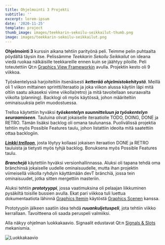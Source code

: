 ```yaml
---
title: Ohjelmointi 3 Projekti
subtitle: ''
excerpt: lorem-ipsum
date: '2020-11-25'
template: project
thumb_image: images/teekkarin-sekoilu-seikkailut-thumb.png
image: images/teekkarin-sekoilu-seikkailut.png
---
```

**Ohjelmointi 3** kurssin aikana tehtiin parityönä peli. Teimme pelin puhtaalta pöydältä täysin itse. Pelissämme *Teekkarin Sekoilu Seikkailut* on ideana viedä ruokaa nälkäisille teekkareille ennen kuin se jäähtyy piloille. Peli toteutettiin Qt:n [Graphics View Frameworkin](https://doc.qt.io/qt-5/graphicsview.html) avulla. Projektin kesto oli 9 viikkoa.

Työskentelyssä harjoiteltiin itsenäisesti **_ketterää ohjelmistokehitystä_**. Meillä oli 1 viikon mittainen sprintti/iteraatio ja joka viikon alussa käytiin läpi mitä oltiin saatu aikaseksi viime viikolla(retro) ja mitä tavoitellaan seuraavalta viikolta (planning). Backlogi oli myös käytössä, johon määriteltiin ominaisuuksia pelin muodostuessa.

Trelloa käytettiin hyväksi **_työskentelyn suunnitteluun ja työskentelyn seuraamiseen_**. Tauluina olivat jokaiselle iteraatiolle TODO, DOING, DONE ja RETRO. Tämän lisäksi backlog oli omana taulunansa. Puolivälissä projektia tehtiin myös Possible Features taulu, johon listattiin ideoita mitä saatettiin ottaa backlogiin.

**_[Linkki trelloon](https://trello.com/b/fkITJ1GB)_**, josta löytyy kollaasi jokaisen iteraation DONE ja RETRO tauluista ja tietysti myös tyhjä backlog. Bonuksena myös Possible Features taulu.

**_Branchejä_** käytettiin hyväksi versionhallinnassa. Aluksi oli tapana tehdä oma bränchinsä jokaiselle uudelle ominaisuudelle, mutta ihan projektin viimeisellä viikolla ryhdyin käyttämään devT bränchiä, jossa tein ominaisuudet, jotka sitten mergettiin masteriin.

Aluksi tehtiin **_prototyyppi_**, jossa vaatimuksina oli pelaajan liikkuminen pysäkiltä toisille bussien avulla. Ekat pari viikkoa tuli luettua dokumentaatiota lähinnä [Graphics Itemin](https://doc.qt.io/qt-5/qgraphicsitem.html) käytöstä [Graphics Scenen](https://doc.qt.io/qt-5/qgraphicsscene.html) kanssa.

Prototyypin jälkeen saatiin idea tehdä **_ruuankuljetuspeli_**, jota tehtiin viikko kerrallaan. Tavoitteena oli saada peruspeli valmiiksi.

Alla näkyy ohjelman luokkakaavio. Signaalit edustavat Qt:n [Signals & Slots](https://doc.qt.io/qt-5/signalsandslots.html) mekanismia.

![Luokkakaavio](/images/luokkakaavio.png)

<i class="fab fa-twitter"></i>